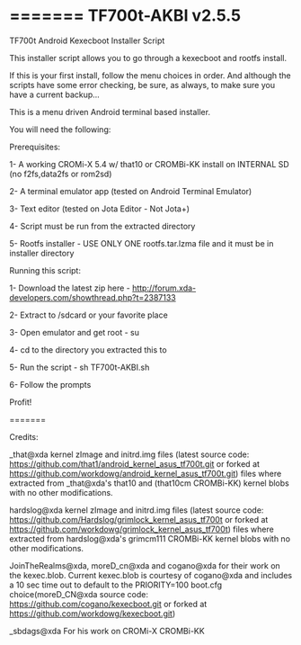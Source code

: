 
=======
TF700t-AKBI v2.5.5
===========

TF700t Android Kexecboot Installer Script

This installer script allows you to go through a kexecboot and
rootfs install. 

If this is your first install, follow the menu
choices in order. And although the scripts have some error
checking, be sure, as always, to make sure you have a current backup... 

This is a menu driven Android terminal based installer. 

You will need the following:

Prerequisites:

1- A working CROMi-X 5.4 w/ that10 or CROMBi-KK install
 on INTERNAL SD (no f2fs,data2fs or rom2sd)

2- A terminal emulator app (tested on Android Terminal Emulator)

3- Text editor (tested on Jota Editor - Not Jota+)

4- Script must be run from the extracted directory

5- Rootfs installer - USE ONLY ONE rootfs.tar.lzma file and
 it must be in installer directory

Running this script:

1- Download the latest zip here - http://forum.xda-developers.com/showthread.php?t=2387133

2- Extract to /sdcard or your favorite place

3- Open emulator and get root - su

4- cd to the directory you extracted this to

5- Run the script - sh TF700t-AKBI.sh

6- Follow the prompts

Profit!

=======

Credits:

_that@xda kernel zImage and initrd.img files (latest source code: https://github.com/that1/android_kernel_asus_tf700t.git or forked at https://github.com/workdowg/android_kernel_asus_tf700t.git) files where extracted from _that@xda's that10 and (that10cm CROMBi-KK) kernel blobs with no other modifications.

hardslog@xda kernel zImage and initrd.img files (latest source code: https://github.com/Hardslog/grimlock_kernel_asus_tf700t or forked at https://github.com/workdowg/grimlock_kernel_asus_tf700t) files where extracted from hardslog@xda's grimcm111 CROMBi-KK kernel blobs with no other modifications.

JoinTheRealms@xda, moreD_cn@xda and cogano@xda for their work on the kexec.blob. Current kexec.blob is courtesy of cogano@xda and includes a 10 sec time out to default to the PRIORITY=100 boot.cfg choice(moreD_CN@xda source code: https://github.com/cogano/kexecboot.git or forked at https://github.com/workdowg/kexecboot.git)

_sbdags@xda For his work on CROMi-X CROMBi-KK

